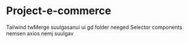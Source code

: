 # Project-e-commerce

Tailwind twMerge suulgasanui
ui gd folder neeged Selector components nemsen
axios nemj suulgav
